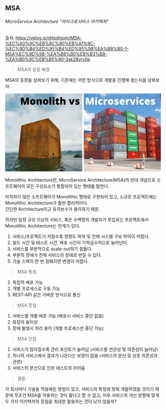 ## MSA

###### MicroService Architecture "마이크로서비스 아키텍쳐"

출처: https://velog.io/@tedigom/MSA-%EC%A0%9C%EB%8C%80%EB%A1%9C-%EC%9D%B4%ED%95%B4%ED%95%98%EA%B8%B0-1-MSA%EC%9D%98-%EA%B8%B0%EB%B3%B8-%EA%B0%9C%EB%85%90-3sk28yrv0e

> MSA의 등장 배경

MSA의 등장을 살펴보기 위해, 기존에는 어떤 방식으로 개발을 진행해 왔는지를 살펴보자.

<img width="514" src="https://github.com/epikxm/docs/blob/main/Knowledge/MSA_image01.jpg?raw=true" />

Monolithic Architecture란, MicroService Architecture(MSA)의 반대 개념으로 소프트웨어의 모든 구성요소가 통합되어 있는 형태를 말한다.

아직까지 많은 소프트웨어가 Monolithic 형태로 구현되어 있고, 소규모 프로젝트에는 Monolithic Architecture가 훨씬 합리적이다.  
간단한 Architecture이고 유지보수가 용이하기 때문.

하지만 일정 규모 이상의 서비스, 혹은 수백명의 개발자가 투입되는 프로젝트에서 Monolithic Architecture는 한계가 있다.

1. 서비스/프로젝트가 커질수록 영향도 파악 및 전체 시스템 구보 파악이 어렵다.
2. 빌드 시간 및 테스트 시간, 배포 시간이 기하급수적으로 늘어난다.
3. 서비스를 부분적으로 scale-out하기 힘들다.
4. 부분의 장애가 전체 서비스의 장애로 번질 수 있다.
5. 기술 스택이 한 번 정해지면 변경이 어렵다.

> MSA 특징

1. 독립적 배포 가능
2. 개별 프로세스로 구동 가능
3. REST-API 같은 가벼운 방식으로 통신

> MSA 장점

1. 서비스별 개별 배포 가능 (배포시 서비스 중단 없음)
2. 확장의 용이성
3. 장애 발생시 처리 용이 (개별 프로세스만 중단 가능)

> MSA 단점

1. 서비스가 많아질수록 관리 포인트가 늘어남 (서비스별 연관성 및 의존성이 늘어남)
2. 하나의 서비스에서 결과가 나온다는 보장이 없음 (서비스의 분산 및 상호 의존성과 관련)
3. 서비스의 분산으로 인한 테스트의 어려움

> 결론

각 회사마다 기술을 적용해온 방법이 있고, 서비스의 특징에 맞춰 개발하였을 것이기 때문에 무조건 MSA를 적용하는 것이 옳다고 할 수 없고, 이후 서비스의 개선 방향에 맞게 두 가지 이키텍처의 장점을 최대한 활용하는 것이 낫지 않을까?
